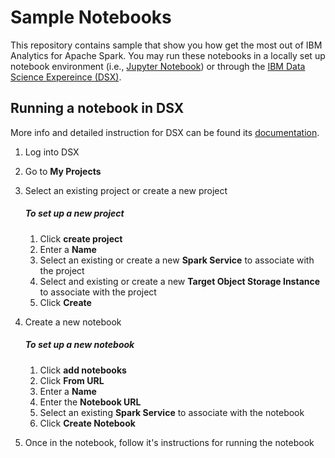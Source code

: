 # Sample Notebooks

This repository contains sample that show you how get the most out of IBM Analytics for Apache Spark. You may run these notebooks in a locally set up notebook environment (i.e., [Jupyter Notebook](https://jupyter.readthedocs.io/en/latest/install.html)) or through the [IBM Data Science Expereince (DSX)](http://datascience.ibm.com/).  

## Running a notebook in DSX

More info and detailed instruction for DSX can be found its [documentation](http://datascience.ibm.com/docs/content/getting-started/get-started.html).
 
1. Log into DSX
2. Go to __My Projects__
3. Select an existing project or create a new project  

	##### To set up a new project
	1. 	Click __create project__
	2. Enter a __Name__
	3. Select an existing or create a new __Spark Service__ to associate with the project
	4. Select and existing or create a new __Target Object Storage Instance__ to associate with the project
	5. Click __Create__

4. Create a new notebook  

	##### To set up a new notebook
	1. Click __add notebooks__
	2. Click __From URL__
	3. Enter a __Name__
	4. Enter the __Notebook URL__
	5. Select an existing __Spark Service__ to associate with the notebook
	6. Click __Create Notebook__

5. Once in the notebook, follow it's instructions for running the notebook 